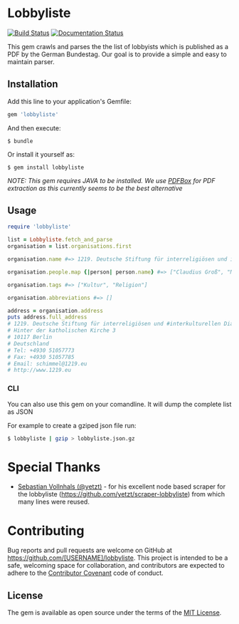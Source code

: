 # Lobbyliste

[![Build Status](https://travis-ci.org/FHG-IMW/lobbyliste.svg?branch=master)](https://travis-ci.org/FHG-IMW/lobbyliste) [![Documentation Status](https://inch-ci.org/github/FHG-IMW/lobbyliste.svg?branch=master)](https://inch-ci.org/github/FHG-IMW/lobbyliste/suggestions?branch=master)

This gem crawls and parses the the list of lobbyists which is published as a PDF by the German Bundestag.
Our goal is to provide a simple and easy to maintain parser.

## Installation

Add this line to your application's Gemfile:

```ruby
gem 'lobbyliste'
```

And then execute:

    $ bundle

Or install it yourself as:

    $ gem install lobbyliste

*NOTE: This gem requires JAVA to be installed. We use [PDFBox](https://pdfbox.apache.org/) for PDF extraction as this currently seems to be the best alternative*

## Usage

```ruby
require 'lobbyliste'

list = Lobbyliste.fetch_and_parse
organisation = list.organisations.first

organisation.name #=> 1219. Deutsche Stiftung für interreligiösen und interkulturellen Dialog e. V.

organisation.people.map {|person| person.name} #=> ["Claudius Groß", "Markus Hoymann", "Thomas M. Schimmel"]

organisation.tags #=> ["Kultur", "Religion"]

organisation.abbreviations #=> []

address = organisation.address
puts address.full_address
# 1219. Deutsche Stiftung für interreligiösen und #interkulturellen Dialog e. V.
# Hinter der katholischen Kirche 3
# 10117 Berlin
# Deutschland
# Tel: +4930 51057773
# Fax: +4930 51057785
# Email: schimmel@1219.eu
# http://www.1219.eu
```

### CLI

You can also use this gem on your comandline. It will dump the complete list as JSON

For example to create a gziped json file run:

```bash
$ lobbyliste | gzip > lobbyliste.json.gz 
```


# Special Thanks

- [Sebastian Vollnhals (@yetzt)](https://github.com/yetzt) - for his excellent node based scraper for the lobbyliste (https://github.com/yetzt/scraper-lobbyliste) from which many lines were reused.

# Contributing

Bug reports and pull requests are welcome on GitHub at https://github.com/[USERNAME]/lobbyliste. This project is intended to be a safe, welcoming space for collaboration, and contributors are expected to adhere to the [Contributor Covenant](http://contributor-covenant.org) code of conduct.


## License

The gem is available as open source under the terms of the [MIT License](http://opensource.org/licenses/MIT).
